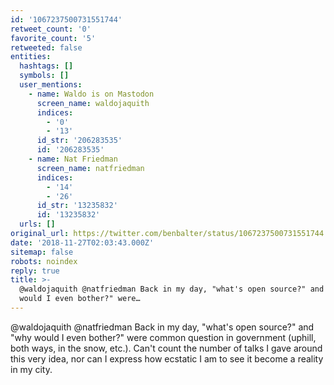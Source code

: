 ```yaml
---
id: '1067237500731551744'
retweet_count: '0'
favorite_count: '5'
retweeted: false
entities:
  hashtags: []
  symbols: []
  user_mentions:
    - name: Waldo is on Mastodon
      screen_name: waldojaquith
      indices:
        - '0'
        - '13'
      id_str: '206283535'
      id: '206283535'
    - name: Nat Friedman
      screen_name: natfriedman
      indices:
        - '14'
        - '26'
      id_str: '13235832'
      id: '13235832'
  urls: []
original_url: https://twitter.com/benbalter/status/1067237500731551744
date: '2018-11-27T02:03:43.000Z'
sitemap: false
robots: noindex
reply: true
title: >-
  @waldojaquith @natfriedman Back in my day, "what's open source?" and "why
  would I even bother?" were…
---
```


@waldojaquith @natfriedman Back in my day, "what's open source?" and "why would I even bother?" were common question in government (uphill, both ways, in the snow, etc.). Can't count the number of talks I gave around this very idea, nor can I express how ecstatic I am to see it become a reality in my city.